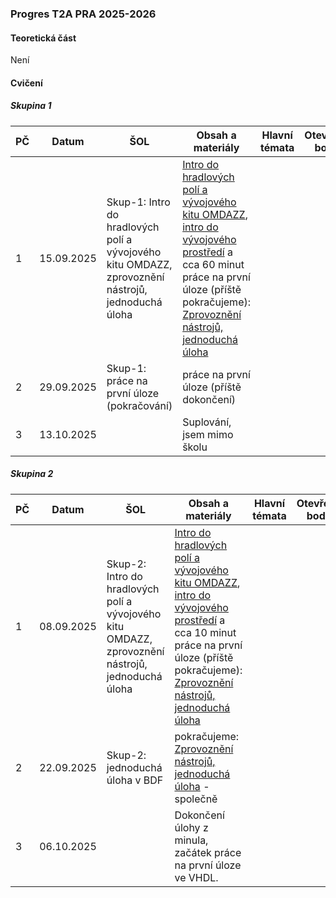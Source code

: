 ### Progres T2A PRA 2025-2026

#### Teoretická část

Není

#### Cvičení

##### Skupina 1

| PČ   | Datum      | ŠOL                                                          | Obsah a materiály                                            | Hlavní témata | Otevřené body | Hodnocení | Bez hodnocení | Poznámka |
| ---- | ---------- | ------------------------------------------------------------ | ------------------------------------------------------------ | ------------- | ------------- | --------- | ------------- | -------- |
| 1    | 15.09.2025 | Skup-1: Intro do hradlových polí a vývojového kitu OMDAZZ, zprovoznění nástrojů, jednoduchá úloha | [Intro do hradlových polí a vývojového kitu OMDAZZ](../../predmety/pra/fpga/altera-cyclone4/devbrd/omdazz/readme.md), [intro do vývojového prostředí](../../predmety/pra/fpga/tool/quartus-prime/readme.md) a cca 60 minut práce na první úloze (příště pokračujeme): [Zprovoznění nástrojů, jednoduchá úloha](../../predmety/pra/bloky/zprovozneni/readme.md) |               |               | Plánováno |               |          |
| 2    | 29.09.2025 | Skup-1: práce na první úloze (pokračování)                   | práce na první úloze (příště dokončení)                      |               |               |           |               |          |
| 3    | 13.10.2025 |                                                              | Suplování, jsem mimo školu                                   |               |               |           |               |          |

##### Skupina 2

| PČ   | Datum      | ŠOL                                                          | Obsah a materiály                                            | Hlavní témata | Otevřené body | Hodnocení | Bez hodnocení | Poznámka |
| ---- | ---------- | ------------------------------------------------------------ | ------------------------------------------------------------ | ------------- | ------------- | --------- | ------------- | -------- |
| 1    | 08.09.2025 | Skup-2: Intro do hradlových polí a vývojového kitu OMDAZZ, zprovoznění nástrojů, jednoduchá úloha | [Intro do hradlových polí a vývojového kitu OMDAZZ](../../predmety/pra/fpga/altera-cyclone4/devbrd/omdazz/readme.md), [intro do vývojového prostředí](../../predmety/pra/fpga/tool/quartus-prime/readme.md) a cca 10 minut práce na první úloze (příště pokračujeme): [Zprovoznění nástrojů, jednoduchá úloha](../../predmety/pra/bloky/zprovozneni/readme.md) |               |               | Plánováno |               |          |
| 2    | 22.09.2025 | Skup-2: jednoduchá úloha v BDF                               | pokračujeme: [Zprovoznění nástrojů, jednoduchá úloha](../../predmety/pra/bloky/zprovozneni/readme.md) - společně |               |               |           |               |          |
| 3    | 06.10.2025 |                                                              | Dokončení úlohy z minula, začátek práce na první úloze ve VHDL. |               |               |           |               |          |

